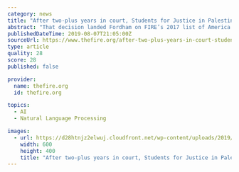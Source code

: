 ```yaml
---
category: news
title: "After two-plus years in court, Students for Justice in Palestine wins recognition at Fordham"
abstract: "That decision landed Fordham on FIRE’s 2017 list of America’s 10 worst schools for free speech. After several years in court and a packed hearing in January 2018 — during which Fordham gave shifting justifications for refusing SJP recognition ..."
publishedDateTime: 2019-08-07T21:05:00Z
sourceUrl: https://www.thefire.org/after-two-plus-years-in-court-students-for-justice-in-palestine-wins-recognition-at-fordham/
type: article
quality: 28
score: 28
published: false

provider:
  name: thefire.org
  id: thefire.org

topics:
  - AI
  - Natural Language Processing

images:
  - url: https://d28htnjz2elwuj.cloudfront.net/wp-content/uploads/2019/03/19145559/Fordham_protests_SJP_Justice_Palestine_JoeCatron_FLICKR_600x400.jpg
    width: 600
    height: 400
    title: "After two-plus years in court, Students for Justice in Palestine wins recognition at Fordham"
---
```


